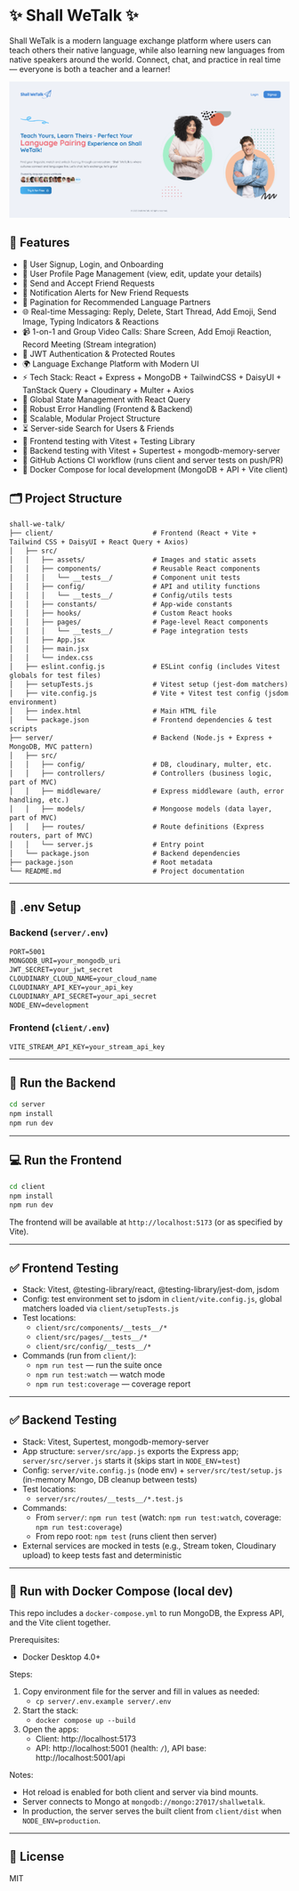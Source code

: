 # ✨ Shall WeTalk ✨

Shall WeTalk is a modern language exchange platform where users can teach others their native language, while also learning new languages from native speakers around the world. Connect, chat, and practice in real time — everyone is both a teacher and a learner!

![App Screenshot](client/src/assets/image-1.png)

## 🚀 Features

- 📝 User Signup, Login, and Onboarding
- 👤 User Profile Page Management (view, edit, update your details)
- 🤝 Send and Accept Friend Requests
- 🔔 Notification Alerts for New Friend Requests
- 🔋 Pagination for Recommended Language Partners
- 🌐 Real-time Messaging: Reply, Delete, Start Thread, Add Emoji, Send Image, Typing Indicators & Reactions
- 📹 1-on-1 and Group Video Calls: Share Screen, Add Emoji Reaction, Record Meeting (Stream integration)
- 🔐 JWT Authentication & Protected Routes
- 🌍 Language Exchange Platform with Modern UI
- ⚡ Tech Stack: React + Express + MongoDB + TailwindCSS + DaisyUI + TanStack Query + Cloudinary + Multer + Axios
- 🧠 Global State Management with React Query
- 🚨 Robust Error Handling (Frontend & Backend)
- 🎯 Scalable, Modular Project Structure
- ⏳ Server-side Search for Users & Friends
- 🧪 Frontend testing with Vitest + Testing Library
- 🧪 Backend testing with Vitest + Supertest + mongodb-memory-server
- 🤖 GitHub Actions CI workflow (runs client and server tests on push/PR)
- 🐳 Docker Compose for local development (MongoDB + API + Vite client)

## 🗂️ Project Structure

```
shall-we-talk/
├── client/                         # Frontend (React + Vite + Tailwind CSS + DaisyUI + React Query + Axios)
│   ├── src/
│   │   ├── assets/                 # Images and static assets
│   │   ├── components/             # Reusable React components
│   │   │   └── __tests__/          # Component unit tests
│   │   ├── config/                 # API and utility functions
│   │   │   └── __tests__/          # Config/utils tests
│   │   ├── constants/              # App-wide constants
│   │   ├── hooks/                  # Custom React hooks
│   │   ├── pages/                  # Page-level React components
│   │   │   └── __tests__/          # Page integration tests
│   │   ├── App.jsx
│   │   ├── main.jsx
│   │   └── index.css
│   ├── eslint.config.js            # ESLint config (includes Vitest globals for test files)
│   ├── setupTests.js               # Vitest setup (jest-dom matchers)
│   ├── vite.config.js              # Vite + Vitest test config (jsdom environment)
│   ├── index.html                  # Main HTML file
│   └── package.json                # Frontend dependencies & test scripts
├── server/                         # Backend (Node.js + Express + MongoDB, MVC pattern)
│   ├── src/
│   │   ├── config/                 # DB, cloudinary, multer, etc.
│   │   ├── controllers/            # Controllers (business logic, part of MVC)
│   │   ├── middleware/             # Express middleware (auth, error handling, etc.)
│   │   ├── models/                 # Mongoose models (data layer, part of MVC)
│   │   ├── routes/                 # Route definitions (Express routers, part of MVC)
│   │   └── server.js               # Entry point
│   └── package.json                # Backend dependencies
├── package.json                    # Root metadata
└── README.md                       # Project documentation
```

---

## 🧪 .env Setup

### Backend (`server/.env`)

```
PORT=5001
MONGODB_URI=your_mongodb_uri
JWT_SECRET=your_jwt_secret
CLOUDINARY_CLOUD_NAME=your_cloud_name
CLOUDINARY_API_KEY=your_api_key
CLOUDINARY_API_SECRET=your_api_secret
NODE_ENV=development
```

### Frontend (`client/.env`)

```
VITE_STREAM_API_KEY=your_stream_api_key
```

---

## 🔧 Run the Backend

```bash
cd server
npm install
npm run dev
```

---

## 💻 Run the Frontend

```bash
cd client
npm install
npm run dev
```

The frontend will be available at `http://localhost:5173` (or as specified by Vite).

---

## ✅ Frontend Testing

- Stack: Vitest, @testing-library/react, @testing-library/jest-dom, jsdom
- Config: test environment set to jsdom in `client/vite.config.js`, global matchers loaded via `client/setupTests.js`
- Test locations:
  - `client/src/components/__tests__/*`
  - `client/src/pages/__tests__/*`
  - `client/src/config/__tests__/*`
- Commands (run from `client/`):
  - `npm run test` — run the suite once
  - `npm run test:watch` — watch mode
  - `npm run test:coverage` — coverage report

---

## ✅ Backend Testing

- Stack: Vitest, Supertest, mongodb-memory-server
- App structure: `server/src/app.js` exports the Express app; `server/src/server.js` starts it (skips start in `NODE_ENV=test`)
- Config: `server/vite.config.js` (node env) + `server/src/test/setup.js` (in-memory Mongo, DB cleanup between tests)
- Test locations:
  - `server/src/routes/__tests__/*.test.js`
- Commands:
  - From `server/`: `npm run test` (watch: `npm run test:watch`, coverage: `npm run test:coverage`)
  - From repo root: `npm test` (runs client then server)
- External services are mocked in tests (e.g., Stream token, Cloudinary upload) to keep tests fast and deterministic

---

## 🐳 Run with Docker Compose (local dev)

This repo includes a `docker-compose.yml` to run MongoDB, the Express API, and the Vite client together.

Prerequisites:

- Docker Desktop 4.0+

Steps:

1. Copy environment file for the server and fill in values as needed:
   - `cp server/.env.example server/.env`
2. Start the stack:
   - `docker compose up --build`
3. Open the apps:
   - Client: http://localhost:5173
   - API: http://localhost:5001 (health: `/`), API base: http://localhost:5001/api

Notes:

- Hot reload is enabled for both client and server via bind mounts.
- Server connects to Mongo at `mongodb://mongo:27017/shallwetalk`.
- In production, the server serves the built client from `client/dist` when `NODE_ENV=production`.

---

## 📄 License

MIT
